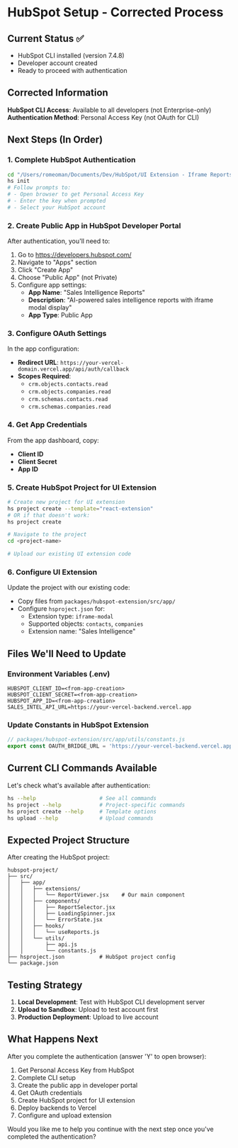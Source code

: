 # HubSpot Setup - Corrected Process

## Current Status ✅
- HubSpot CLI installed (version 7.4.8)
- Developer account created
- Ready to proceed with authentication

## Corrected Information
**HubSpot CLI Access**: Available to all developers (not Enterprise-only)
**Authentication Method**: Personal Access Key (not OAuth for CLI)

## Next Steps (In Order)

### 1. Complete HubSpot Authentication
```bash
cd "/Users/romeoman/Documents/Dev/HubSpot/UI Extension - Iframe Reports"
hs init
# Follow prompts to:
# - Open browser to get Personal Access Key
# - Enter the key when prompted
# - Select your HubSpot account
```

### 2. Create Public App in HubSpot Developer Portal
After authentication, you'll need to:
1. Go to https://developers.hubspot.com/
2. Navigate to "Apps" section
3. Click "Create App"
4. Choose "Public App" (not Private)
5. Configure app settings:
   - **App Name**: "Sales Intelligence Reports"
   - **Description**: "AI-powered sales intelligence reports with iframe modal display"
   - **App Type**: Public App

### 3. Configure OAuth Settings
In the app configuration:
- **Redirect URL**: `https://your-vercel-domain.vercel.app/api/auth/callback`
- **Scopes Required**:
  - `crm.objects.contacts.read`
  - `crm.objects.companies.read`
  - `crm.schemas.contacts.read`
  - `crm.schemas.companies.read`

### 4. Get App Credentials
From the app dashboard, copy:
- **Client ID**
- **Client Secret**
- **App ID**

### 5. Create HubSpot Project for UI Extension
```bash
# Create new project for UI extension
hs project create --template="react-extension"
# OR if that doesn't work:
hs project create

# Navigate to the project
cd <project-name>

# Upload our existing UI extension code
```

### 6. Configure UI Extension
Update the project with our existing code:
- Copy files from `packages/hubspot-extension/src/app/`
- Configure `hsproject.json` for:
  - Extension type: `iframe-modal`
  - Supported objects: `contacts`, `companies`
  - Extension name: "Sales Intelligence"

## Files We'll Need to Update

### Environment Variables (.env)
```env
HUBSPOT_CLIENT_ID=<from-app-creation>
HUBSPOT_CLIENT_SECRET=<from-app-creation>
HUBSPOT_APP_ID=<from-app-creation>
SALES_INTEL_API_URL=https://your-vercel-backend.vercel.app
```

### Update Constants in HubSpot Extension
```javascript
// packages/hubspot-extension/src/app/utils/constants.js
export const OAUTH_BRIDGE_URL = 'https://your-vercel-backend.vercel.app';
```

## Current CLI Commands Available
Let's check what's available after authentication:
```bash
hs --help                    # See all commands
hs project --help            # Project-specific commands
hs project create --help     # Template options
hs upload --help             # Upload commands
```

## Expected Project Structure
After creating the HubSpot project:
```
hubspot-project/
├── src/
│   ├── app/
│   │   ├── extensions/
│   │   │   └── ReportViewer.jsx    # Our main component
│   │   ├── components/
│   │   │   ├── ReportSelector.jsx
│   │   │   ├── LoadingSpinner.jsx
│   │   │   └── ErrorState.jsx
│   │   ├── hooks/
│   │   │   └── useReports.js
│   │   └── utils/
│   │       ├── api.js
│   │       └── constants.js
├── hsproject.json           # HubSpot project config
└── package.json
```

## Testing Strategy
1. **Local Development**: Test with HubSpot CLI development server
2. **Upload to Sandbox**: Upload to test account first
3. **Production Deployment**: Upload to live account

## What Happens Next
After you complete the authentication (answer 'Y' to open browser):
1. Get Personal Access Key from HubSpot
2. Complete CLI setup
3. Create the public app in developer portal
4. Get OAuth credentials
5. Create HubSpot project for UI extension
6. Deploy backends to Vercel
7. Configure and upload extension

Would you like me to help you continue with the next step once you've completed the authentication?